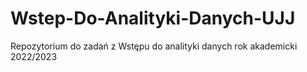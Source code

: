 # Wstep-Do-Analityki-Danych-UJJ
Repozytorium do zadań z Wstępu do analityki danych rok akademicki 2022/2023 
